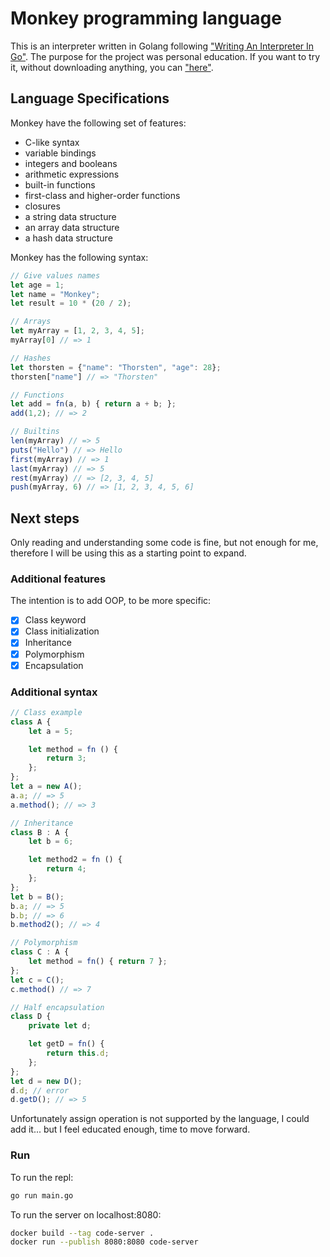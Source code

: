# Monkey programming language

This is an interpreter written in Golang following ["Writing An Interpreter In Go"](https://interpreterbook.com/).
The purpose for the project was personal education.
If you want to try it, without downloading anything, you can ["here"](https://monkey.mrdima98.dev).

## Language Specifications

Monkey have the following set of features:

- C-like syntax
- variable bindings
- integers and booleans
- arithmetic expressions
- built-in functions
- first-class and higher-order functions
- closures
- a string data structure
- an array data structure
- a hash data structure

Monkey has the following syntax:

```js
// Give values names
let age = 1;
let name = "Monkey";
let result = 10 * (20 / 2);

// Arrays
let myArray = [1, 2, 3, 4, 5];
myArray[0] // => 1

// Hashes
let thorsten = {"name": "Thorsten", "age": 28};
thorsten["name"] // => "Thorsten"

// Functions
let add = fn(a, b) { return a + b; };
add(1,2); // => 2

// Builtins
len(myArray) // => 5
puts("Hello") // => Hello
first(myArray) // => 1
last(myArray) // => 5
rest(myArray) // => [2, 3, 4, 5]
push(myArray, 6) // => [1, 2, 3, 4, 5, 6]
```

## Next steps
Only reading and understanding some code is fine, but not enough for me, therefore I will be using this as a starting 
point to expand.
### Additional features
The intention is to add OOP, to be more specific:
- [x] Class keyword
- [x] Class initialization
- [x] Inheritance
- [x] Polymorphism
- [x] Encapsulation

### Additional syntax
```js
// Class example
class A {
    let a = 5;

    let method = fn () {
        return 3;
    };
};
let a = new A();
a.a; // => 5
a.method(); // => 3

// Inheritance
class B : A {
    let b = 6;

    let method2 = fn () {
        return 4;
    };
};
let b = B();
b.a; // => 5
b.b; // => 6
b.method2(); // => 4

// Polymorphism
class C : A {
    let method = fn() { return 7 };
};
let c = C();
c.method() // => 7

// Half encapsulation
class D {
    private let d;

    let getD = fn() {
        return this.d;
    };
};
let d = new D();
d.d; // error
d.getD(); // => 5
```

Unfortunately assign operation is not supported by the language, I could add it...
but I feel educated enough, time to move forward.

### Run
To run the repl:
```bash
go run main.go
```

To run the server on localhost:8080: 
```bash
docker build --tag code-server .
docker run --publish 8080:8080 code-server
```


